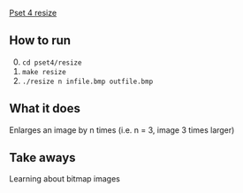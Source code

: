 [Pset 4 resize](http://docs.cs50.net/problems/resize/less/resize.html)

## How to run
0. `cd pset4/resize`
1. `make resize`
2. `./resize n infile.bmp outfile.bmp`

## What it does
Enlarges an image by n times (i.e. n = 3, image 3 times larger)

## Take aways
Learning about bitmap images